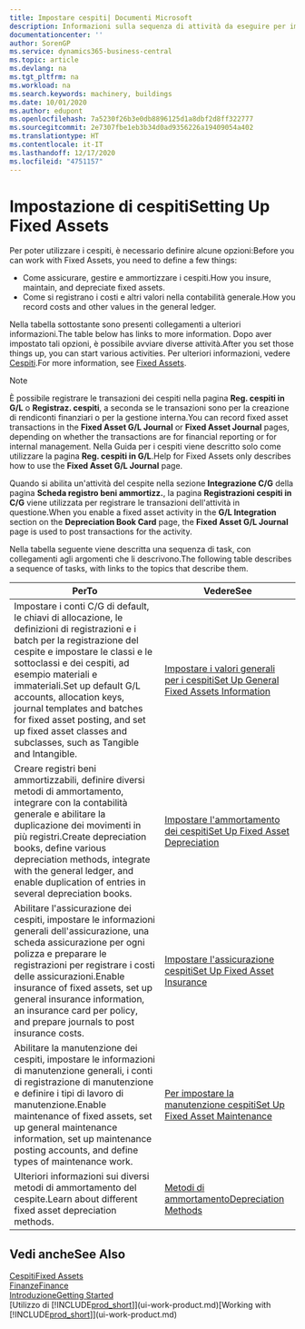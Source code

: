 ```yaml
---
title: Impostare cespiti| Documenti Microsoft
description: Informazioni sulla sequenza di attività da eseguire per impostare i cespiti, ad esempio macchinari o edifici.
documentationcenter: ''
author: SorenGP
ms.service: dynamics365-business-central
ms.topic: article
ms.devlang: na
ms.tgt_pltfrm: na
ms.workload: na
ms.search.keywords: machinery, buildings
ms.date: 10/01/2020
ms.author: edupont
ms.openlocfilehash: 7a5230f26b3e0db8896125d1a8dbf2d8ff322777
ms.sourcegitcommit: 2e7307fbe1eb3b34d0ad9356226a19409054a402
ms.translationtype: HT
ms.contentlocale: it-IT
ms.lasthandoff: 12/17/2020
ms.locfileid: "4751157"
---
```

# <a name="setting-up-fixed-assets"></a><span data-ttu-id="2817d-103">Impostazione di cespiti</span><span class="sxs-lookup"><span data-stu-id="2817d-103">Setting Up Fixed Assets</span></span>
<span data-ttu-id="2817d-104">Per poter utilizzare i cespiti, è necessario definire alcune opzioni:</span><span class="sxs-lookup"><span data-stu-id="2817d-104">Before you can work with Fixed Assets, you need to define a few things:</span></span>  

* <span data-ttu-id="2817d-105">Come assicurare, gestire e ammortizzare i cespiti.</span><span class="sxs-lookup"><span data-stu-id="2817d-105">How you insure, maintain, and depreciate fixed assets.</span></span>  
* <span data-ttu-id="2817d-106">Come si registrano i costi e altri valori nella contabilità generale.</span><span class="sxs-lookup"><span data-stu-id="2817d-106">How you record costs and other values in the general ledger.</span></span>  

<span data-ttu-id="2817d-107">Nella tabella sottostante sono presenti collegamenti a ulteriori informazioni.</span><span class="sxs-lookup"><span data-stu-id="2817d-107">The table below has links to more information.</span></span> <span data-ttu-id="2817d-108">Dopo aver impostato tali opzioni, è possibile avviare diverse attività.</span><span class="sxs-lookup"><span data-stu-id="2817d-108">After you set those things up, you can start various activities.</span></span> <span data-ttu-id="2817d-109">Per ulteriori informazioni, vedere [Cespiti](fa-manage.md).</span><span class="sxs-lookup"><span data-stu-id="2817d-109">For more information, see [Fixed Assets](fa-manage.md).</span></span>  

> [!NOTE]  
>   <span data-ttu-id="2817d-110">È possibile registrare le transazioni dei cespiti nella pagina **Reg. cespiti in G/L** o **Registraz. cespiti**, a seconda se le transazioni sono per la creazione di rendiconti finanziari o per la gestione interna.</span><span class="sxs-lookup"><span data-stu-id="2817d-110">You can record fixed asset transactions in the **Fixed Asset G/L Journal** or **Fixed Asset Journal** pages, depending on whether the transactions are for financial reporting or for internal management.</span></span> <span data-ttu-id="2817d-111">Nella Guida per i cespiti viene descritto solo come utilizzare la pagina **Reg. cespiti in G/L**.</span><span class="sxs-lookup"><span data-stu-id="2817d-111">Help for Fixed Assets only describes how to use the **Fixed Asset G/L Journal** page.</span></span>  

<span data-ttu-id="2817d-112">Quando si abilita un'attività del cespite nella sezione **Integrazione C/G** della pagina **Scheda registro beni ammortizz.**, la pagina **Registrazioni cespiti in C/G** viene utilizzata per registrare le transazioni dell'attività in questione.</span><span class="sxs-lookup"><span data-stu-id="2817d-112">When you enable a fixed asset activity in the **G/L Integration** section on the **Depreciation Book Card** page, the **Fixed Asset G/L Journal** page is used to post transactions for the activity.</span></span>

<span data-ttu-id="2817d-113">Nella tabella seguente viene descritta una sequenza di task, con collegamenti agli argomenti che li descrivono.</span><span class="sxs-lookup"><span data-stu-id="2817d-113">The following table describes a sequence of tasks, with links to the topics that describe them.</span></span>  

| <span data-ttu-id="2817d-114">Per</span><span class="sxs-lookup"><span data-stu-id="2817d-114">To</span></span> | <span data-ttu-id="2817d-115">Vedere</span><span class="sxs-lookup"><span data-stu-id="2817d-115">See</span></span> |
| --- | --- |
| <span data-ttu-id="2817d-116">Impostare i conti C/G di default, le chiavi di allocazione, le definizioni di registrazioni e i batch per la registrazione del cespite e impostare le classi e le sottoclassi e dei cespiti, ad esempio materiali e immateriali.</span><span class="sxs-lookup"><span data-stu-id="2817d-116">Set up default G/L accounts, allocation keys, journal templates and batches for fixed asset posting, and set up fixed asset classes and subclasses, such as Tangible and Intangible.</span></span> |[<span data-ttu-id="2817d-117">Impostare i valori generali per i cespiti</span><span class="sxs-lookup"><span data-stu-id="2817d-117">Set Up General Fixed Assets Information</span></span>](fa-how-setup-general.md) |
| <span data-ttu-id="2817d-118">Creare registri beni ammortizzabili, definire diversi metodi di ammortamento, integrare con la contabilità generale e abilitare la duplicazione dei movimenti in più registri.</span><span class="sxs-lookup"><span data-stu-id="2817d-118">Create depreciation books, define various depreciation methods, integrate with the general ledger, and enable duplication of entries in several depreciation books.</span></span> |[<span data-ttu-id="2817d-119">Impostare l'ammortamento dei cespiti</span><span class="sxs-lookup"><span data-stu-id="2817d-119">Set Up Fixed Asset Depreciation</span></span>](fa-how-setup-depreciation.md) |
| <span data-ttu-id="2817d-120">Abilitare l'assicurazione dei cespiti, impostare le informazioni generali dell'assicurazione, una scheda assicurazione per ogni polizza e preparare le registrazioni per registrare i costi delle assicurazioni.</span><span class="sxs-lookup"><span data-stu-id="2817d-120">Enable insurance of fixed assets, set up general insurance information, an insurance card per policy, and prepare journals to post insurance costs.</span></span> |[<span data-ttu-id="2817d-121">Impostare l'assicurazione cespiti</span><span class="sxs-lookup"><span data-stu-id="2817d-121">Set Up Fixed Asset Insurance</span></span>](fa-how-setup-insurance.md) |
| <span data-ttu-id="2817d-122">Abilitare la manutenzione dei cespiti, impostare le informazioni di manutenzione generali, i conti di registrazione di manutenzione e definire i tipi di lavoro di manutenzione.</span><span class="sxs-lookup"><span data-stu-id="2817d-122">Enable maintenance of fixed assets, set up general maintenance information, set up maintenance posting accounts, and define types of maintenance work.</span></span> |[<span data-ttu-id="2817d-123">Per impostare la manutenzione cespiti</span><span class="sxs-lookup"><span data-stu-id="2817d-123">Set Up Fixed Asset Maintenance</span></span>](fa-how-setup-maintenance.md) |
| <span data-ttu-id="2817d-124">Ulteriori informazioni sui diversi metodi di ammortamento del cespite.</span><span class="sxs-lookup"><span data-stu-id="2817d-124">Learn about different fixed asset depreciation methods.</span></span> |[<span data-ttu-id="2817d-125">Metodi di ammortamento</span><span class="sxs-lookup"><span data-stu-id="2817d-125">Depreciation Methods</span></span>](fa-depreciation-methods.md) |

## <a name="see-also"></a><span data-ttu-id="2817d-126">Vedi anche</span><span class="sxs-lookup"><span data-stu-id="2817d-126">See Also</span></span>
[<span data-ttu-id="2817d-127">Cespiti</span><span class="sxs-lookup"><span data-stu-id="2817d-127">Fixed Assets</span></span>](fa-manage.md)  
[<span data-ttu-id="2817d-128">Finanze</span><span class="sxs-lookup"><span data-stu-id="2817d-128">Finance</span></span>](finance.md)  
[<span data-ttu-id="2817d-129">Introduzione</span><span class="sxs-lookup"><span data-stu-id="2817d-129">Getting Started</span></span>](product-get-started.md)  
<span data-ttu-id="2817d-130">[Utilizzo di [!INCLUDE[prod_short](includes/prod_short.md)]](ui-work-product.md)</span><span class="sxs-lookup"><span data-stu-id="2817d-130">[Working with [!INCLUDE[prod_short](includes/prod_short.md)]](ui-work-product.md)</span></span>
